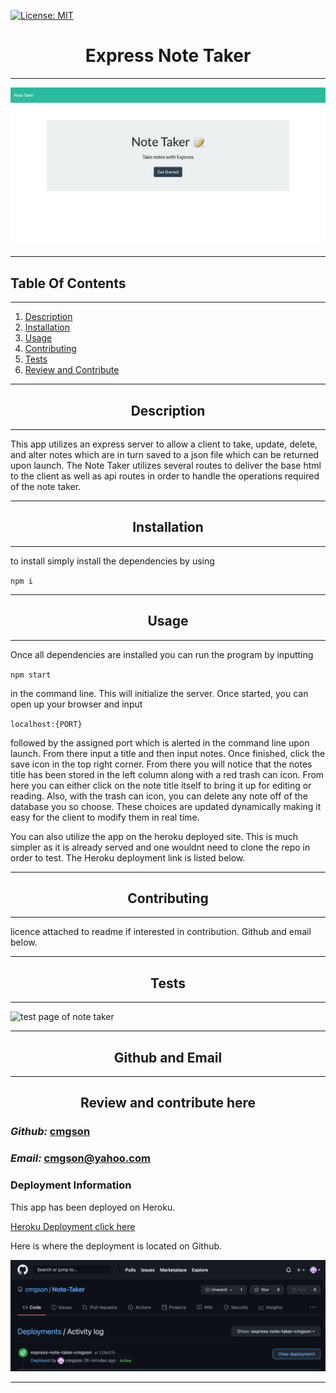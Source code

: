 [![License: MIT](https://img.shields.io/badge/License-MIT-yellow.svg)](https://opensource.org/licenses/MIT)
   


# <div align='center'> **Express Note Taker** </div>

--- 

![front-page app](public/assets/README_SS/note-taker.png "Note Taker Homepage")

--- 

## **Table Of Contents** 

---

1. [Description](#description)
2. [Installation](#installation)
3. [Usage](#usage)
4. [Contributing](#contributing)
5. [Tests](#tests)
6. [Review and Contribute](#github)
--- 


## <div align ='center'> <a name="description"></a> **Description** </div> 

--- 

This app utilizes an express server to allow a client to take, update, delete, and alter notes which are in turn saved to a json file which can be returned upon launch.  The Note Taker utilizes several routes to deliver the base html to the client as well as api routes in order to handle the operations required of the note taker.

--- 
 
## <div align ='center'> <a name="installation"></a> **Installation** </div>
--- 
 
to install simply install the dependencies by using 

`npm i`

--- 

## <div align ='center'> <a name="usage"></a> **Usage** </div>

--- 

Once all dependencies are installed you can run the program by inputting 

`npm start`

in the command line.  This will initialize the server.  Once started, you can open up your browser and input

 `localhost:{PORT}`
 
  followed by the assigned port which is alerted in the command line upon launch.  From there input a title and then input notes.  Once finished, click the save icon in the top right corner.  From there you will notice that the notes title has been stored in the left column along with a red trash can icon.  From here you can either click on the note title itself to bring it up for editing or reading.  Also, with the trash can icon, you can delete any note off of the database you so choose.  These choices are updated dynamically making it easy for the client to modify them in real time.

  You can also utilize the app on the heroku deployed site.  This is much simpler as it is already served and one wouldnt need to clone the repo in order to test.  The Heroku deployment link is listed below.

--- 

## <div align ='center'> <a name="contributing"></a> **Contributing** </div>

--- 

licence attached to readme if interested in contribution.  Github and email below.

--- 

## <div align ='center'> <a name="tests"></a> **Tests** </div>

--- 

![test page of note taker](public/assets/README_SS/test.gif "This is mock up of the note taker title field, saved note, and test input field")

--- 

## <div align ='center'> <a name="github"></a> **Github and Email** </div>

--- 

## <div align ='center'> **Review and contribute here**</div>

### _Github:_ [cmgson](https://github.com/cmgson)



### _Email:_ cmgson@yahoo.com

### Deployment Information
This app has been deployed on Heroku.

[Heroku Deployment click here](https://express-note-taker-cmgson.herokuapp.com/)

Here is where the deployment is located on Github.

![screen cap](public/assets/README_SS/deployment.png)


--- 
